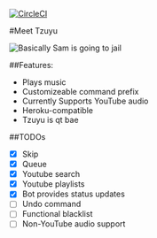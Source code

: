 [![CircleCI](https://circleci.com/gh/Optykan/Tzuyu.svg?style=svg)](https://circleci.com/gh/Optykan/Tzuyu)

#Meet Tzuyu

![](http://cdn.koreaboo.com/wp-content/uploads/2016/06/7-1-e1467067293149.jpeg "Basically Sam is going to jail")

##Features:

- Plays music
- Customizeable command prefix
- Currently Supports YouTube audio
- Heroku-compatible
- Tzuyu is qt bae

##TODOs

- [x] Skip
- [x] Queue
- [x] Youtube search
- [x] Youtube playlists
- [x] Bot provides status updates
- [ ] Undo command
- [ ] Functional blacklist
- [ ] Non-YouTube audio support